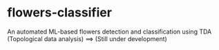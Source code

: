 # flowers-classifier
An automated ML-based flowers detection and classification using TDA (Topological data analysis) ==> (Still under development)
